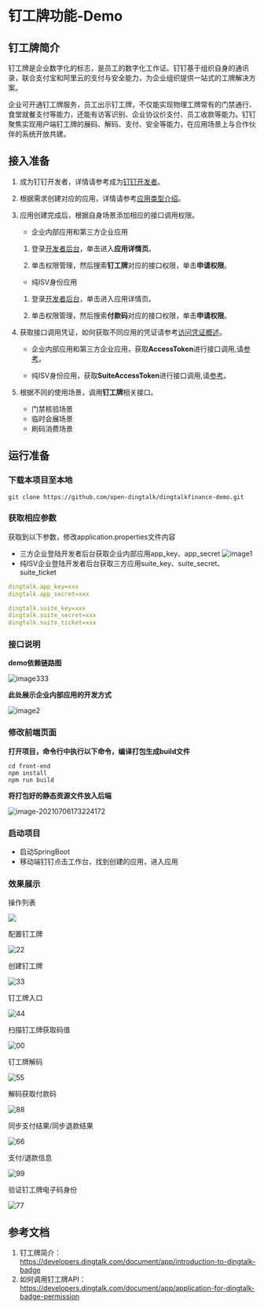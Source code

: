 # 钉工牌功能-Demo
## 钉工牌简介
钉工牌是企业数字化的标志，是员工的数字化工作证。钉钉基于组织自身的通讯录，联合支付宝和阿里云的支付与安全能力，为企业组织提供一站式的工牌解决方案。

企业可开通钉工牌服务，员工出示钉工牌，不仅能实现物理工牌常有的门禁通行、食堂就餐支付等能力，还能有访客识别、企业协议价支付、员工收款等能力。钉钉聚焦实现用户端钉工牌的展码、解码、支付、安全等能力，在应用场景上与合作伙伴的系统开放共建。

## 接入准备
1. 成为钉钉开发者，详情请参考成为[钉钉开发者](https://developers.dingtalk.com/document/app/become-a-dingtalk-developer?spm=ding_open_doc.document.0.0.65353799BrvFES#topic-2024337)。

2. 根据需求创建对应的应用，详情请参考[应用类型介绍](https://developers.dingtalk.com/document/app/application-types?spm=ding_open_doc.document.0.0.65353799BrvFES#topic-2024338)。

3. 应用创建完成后，根据自身场景添加相应的接口调用权限。

     - 企业内部应用和第三方企业应用

      1. 登录[开发者后台](https://login.dingtalk.com/oauth2/challenge.htm?redirect_uri=https%3A%2F%2Fopen-dev.dingtalk.com%2Fdingtalk_sso_call_back%3Fcontinue%3Dhttps%253A%252F%252Fopen-dev.dingtalk.com%252F%253Fspm%253Dding_open_doc.document.0.0.65353799BrvFES&response_type=code&client_id=dingbakuoyxavyp5ruxw&scope=openid+corpid)，单击进入**应用详情页**。

      2. 单击权限管理，然后搜索**钉工牌**对应的接口权限，单击**申请权限**。

     - 纯ISV身份应用

      1. 登录[开发者后台](https://login.dingtalk.com/oauth2/challenge.htm?redirect_uri=https%3A%2F%2Fopen-dev.dingtalk.com%2Fdingtalk_sso_call_back%3Fcontinue%3Dhttps%253A%252F%252Fopen-dev.dingtalk.com%252F%253Fspm%253Dding_open_doc.document.0.0.65353799BrvFES&response_type=code&client_id=dingbakuoyxavyp5ruxw&scope=openid+corpid)，单击进入应用详情页。

      2. 单击权限管理，然后搜索**付款码**对应的接口权限，单击**申请权限**。

4. 获取接口调用凭证，如何获取不同应用的凭证请参考[访问凭证概述](https://developers.dingtalk.com/document/app/authorization-overview?spm=ding_open_doc.document.0.0.65353799BrvFES#topic-2040646)。
     - 企业内部应用和第三方企业应用，获取**AccessToken**进行接口调用,请[参考](https://developers.dingtalk.com/document/app/obtain-the-access_token-of-an-internal-app)。

     - 纯ISV身份应用，获取**SuiteAccessToken**进行接口调用,请[参考](https://developers.dingtalk.com/document/app/obtains-the-suite_acess_token-of-third-party-enterprise-applications)。

5. 根据不同的使用场景，调用**钉工牌**相关接口。
     - 门禁核验场景
     - 临时会展场景
     - 刷码消费场景

## 运行准备
### 下载本项目至本地

```shell
git clone https://github.com/open-dingtalk/dingtalkfinance-demo.git
```

### 获取相应参数

获取到以下参数，修改application.properties文件内容
  - 三方企业登陆开发者后台获取企业内部应用app_key、app_secret
    ![image1](https://img.alicdn.com/imgextra/i2/O1CN01Qj32jD1p7Oy7LeilA_!!6000000005313-2-tps-1349-485.png)
  - 纯ISV企业登陆开发者后台获取三方应用suite_key、suite_secret、suite_ticket

```yaml
dingtalk.app_key=xxx
dingtalk.app_secret=xxx

dingtalk.suite_key=xxx
dingtalk.suite_secret=xxx
dingtalk.suite_ticket=xxx
```
### 接口说明
**demo依赖链路图**

![image333](https://img.alicdn.com/imgextra/i2/O1CN01gOpgre1IX9y93QDFw_!!6000000000902-2-tps-1780-1132.png)

**此处展示企业内部应用的开发方式**

![image2](https://img.alicdn.com/imgextra/i2/O1CN01QPHKDQ1cHr2sINE5Y_!!6000000003576-2-tps-870-1286.png)

### 修改前端页面

**打开项目，命令行中执行以下命令，编译打包生成build文件**

```shell
cd front-end
npm install
npm run build
```

**将打包好的静态资源文件放入后端**

![image-20210706173224172](https://img.alicdn.com/imgextra/i2/O1CN01QLp1Qw1TCVrPddfjZ_!!6000000002346-2-tps-322-521.png)

### 启动项目

- 启动SpringBoot
- 移动端钉钉点击工作台，找到创建的应用，进入应用

### 效果展示

操作列表

![](https://img.alicdn.com/imgextra/i4/O1CN01MVGnYF1kHrzDVBxxw_!!6000000004659-2-tps-449-422.png)

配置钉工牌

![22](https://img.alicdn.com/imgextra/i2/O1CN01z66hip21axy32D3GT_!!6000000007002-2-tps-449-76.png)

创建钉工牌

![33](https://img.alicdn.com/imgextra/i1/O1CN01UUQ2HX1M7kSI2n4LQ_!!6000000001388-2-tps-449-119.png)

钉工牌入口

![44](https://img.alicdn.com/imgextra/i3/O1CN01Bqsls41ZVe7q3pcAp_!!6000000003200-2-tps-449-504.png)

扫描钉工牌获取码值

![00](https://img.alicdn.com/imgextra/i1/O1CN01kYJgcb1bzXCmTY1v4_!!6000000003536-2-tps-448-376.png)

钉工牌解码

![55](https://img.alicdn.com/imgextra/i3/O1CN01rp3kQO2AAhnoxMfMA_!!6000000008163-2-tps-449-262.png)

解码获取付款码

![88](https://img.alicdn.com/imgextra/i2/O1CN01fnWvyN1qGOP7kPbk1_!!6000000005468-2-tps-450-133.png)

同步支付结果/同步退款结果

![66](https://img.alicdn.com/imgextra/i1/O1CN01Jn4WJN239bXSr1pmD_!!6000000007213-2-tps-447-188.png)

支付/退款信息

![99](https://img.alicdn.com/imgextra/i2/O1CN01NIpm1B1zZTRpyLLQk_!!6000000006728-2-tps-448-951.png)

验证钉工牌电子码身份

![77](https://img.alicdn.com/imgextra/i2/O1CN01IwzOof1JvGQY3AfqO_!!6000000001090-2-tps-447-73.png)

## 参考文档

1. 钉工牌简介：https://developers.dingtalk.com/document/app/introduction-to-dingtalk-badge
2. 如何调用钉工牌API：https://developers.dingtalk.com/document/app/application-for-dingtalk-badge-permission
